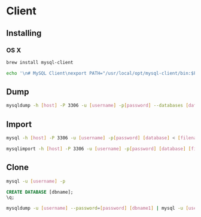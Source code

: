 # Client

## Installing

### OS X

```sh
brew install mysql-client
```

```sh
echo '\n# MySQL Client\nexport PATH="/usr/local/opt/mysql-client/bin:$PATH"' >> ~/.zshrc
```

## Dump

```sh
mysqldump -h [host] -P 3306 -u [username] -p[password] --databases [database] > [filename].sql
```

## Import

```sh
mysql -h [host] -P 3306 -u [username] -p[password] [database] < [filename].sql
```

```sh
mysqlimport -h [host] -P 3306 -u [username] -p[password] [database] [filename].sql
```

## Clone

```sh
mysql -u [username] -p
```

```sql
CREATE DATABASE [dbname];
\q;
```

```sh
mysqldump -u [username] --password=[password] [dbname1] | mysql -u [username] --password=[password] [dbname2]
```
